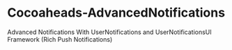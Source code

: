 # Cocoaheads-AdvancedNotifications
Advanced Notifications With UserNotifications and UserNotificationsUI Framework (Rich Push Notifications)
